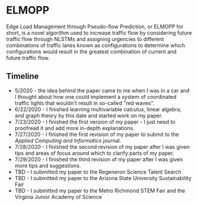 # ELMOPP
Edge Load Management through Pseudo-flow Prediction, or ELMOPP for short, is a novel algorithm used to increase traffic flow by considering future traffic flow through NLSTMs and assigning urgencies to different combinations of traffic lanes known as configurations to determine which configurations would result in the greatest combination of current and future traffic flow.

## Timeline
* 5/2020 - the idea behind the paper came to me when I was in a car and I thought about how one could implement a system of coordinated traffic lights that wouldn't result in so-called "red waves".
* 6/22/2020 - I finished learning multivariable calculus, linear algebra, and graph theory by this date and started work on my paper.
* 7/23/2020 - I finished the first version of my paper - I just need to proofread it and add more in-depth explanations.
* 7/27/2020 - I finished the first revision of my paper to submit to the *Applied Computing and Informatics* journal.
* 7/28/2020 - I finished the second revision of my paper after I was given tips and areas of focus around which to clarify parts of my paper.
* 7/29/2020 - I finished the third revision of my paper after I was given more tips and suggestions.
* TBD - I submitted my paper to the Regeneron Science Talent Search
* TBD - I submitted my paper to the Arizona State University Sustainability Fair
* TBD - I submitted my paper to the Metro Richmond STEM Fair and the Virginia Junior Academy of Science
